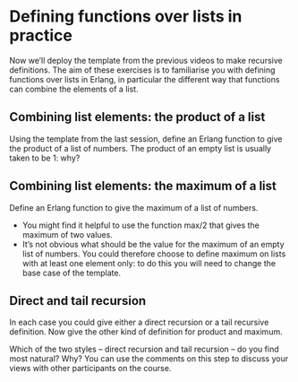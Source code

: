 # Defining functions over lists in practice
Now we’ll deploy the template from the previous videos to make recursive definitions. The aim of these exercises is to familiarise you with defining functions over lists in Erlang, in particular the different way that functions can combine the elements of a list.

## Combining list elements: the product of a list
Using the template from the last session, define an Erlang function to give the product of a list of numbers. The product of an empty list is usually taken to be 1: why?

## Combining list elements: the maximum of a list
Define an Erlang function to give the maximum of a list of numbers.

- You might find it helpful to use the function max/2 that gives the maximum of two values.
- It’s not obvious what should be the value for the maximum of an empty list of numbers. You could therefore choose to define maximum on lists with at least one element only: to do this you will need to change the base case of the template.

## Direct and tail recursion
In each case you could give either a direct recursion or a tail recursive definition. Now give the other kind of definition for product and maximum.

Which of the two styles – direct recursion and tail recursion – do you find most natural? Why? You can use the comments on this step to discuss your views with other participants on the course.

